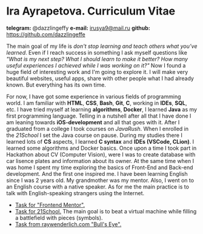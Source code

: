 # Ira Ayrapetova. Curriculum Vitae

**telegram:** @dazzlingeffy
**e-mail:** irusya9@mail.ru
**github:** https://github.com/dazzlingeffe

The main goal of my life is *don't stop learning and teach others what you’ve learned*. Even if I reach success in something I ask myself questions like *"What is my next step? What I should learn to make it better? How many useful experiences I achieved while I was working on it?"* Now I found a huge field of interesting work and I'm going to explore it. I will make very beautiful websites, useful apps, share with other people what I had already known. But everything has its own time.

For now, I have got some experience in various fields of programming world. I am familiar with **HTML**, **CSS**, **Bash**, **Git**, **C**, working in **IDEs**, **SQL**, etc. I have tried myself at learning **algorithms**, **Docker**, I learned **Java** as my first programming language. Telling in a nutshell after all that I have done I am leaning towards **iOS-development** and all that goes with it. After I graduated from a college I took courses on *JavaRush*. When I enrolled in the *21School* I set the Java course on pause. During my studies there I learned lots of **CS** aspects, I learned **С syntax** and **IDEs (VSCode, CLion)**. I learned some algorithms and Docker basics. Once upon a time I took part in Hackathon about CV (Computer Vision), were I was to create database with car lisence plates and information about its owner. At the same time when I was home I spent my time exploring the basics of Front-End and Back-end development. And the first one inspired me. I have been learning English since I was 2 years old. My grandmother was my mentor. Also, I went on to an English course with a native speaker. As for me the main practice is to talk with English-speaking strangers using the Internet.

+ [Task for "Frontend Mentor".](https://4-card-feature-section-nine.now.sh/)
+ [Task for 21School.](https://github.com/dazzlingeffe/filler) The main goal is to beat a virtual machine while filling a battlefield with pieces (symbols).
+ [Task from raywenderlich.com "Bull's Eye".](https://github.com/dazzlingeffy/Bullseye)
